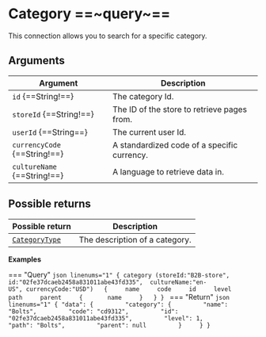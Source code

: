 # Category ==~query~==

This connection allows you to search for a specific category.

## Arguments

| Argument                     	| Description                                             	|
|------------------------------	|-------------------------------------------------------	|
| `id` {==String!==}           	| The category Id.                                        	|
| `storeId` {==String!==}      	| The ID of the store to retrieve pages from.            	|
| `userId` {==String==}        	| The current user Id.                                  	|
| `currencyCode` {==String!==} 	| A standardized code of a specific currency.           	|
| `cultureName` {==String!==}  	| A language to retrieve data in.                         	|

## Possible returns

| Possible return                                                       	| Description                    	|
|-----------------------------------------------------------------------	|--------------------------------	|
| [`CategoryType`](../objects/category/CategoryType.md)                 	| The description of a category. 	|

**Examples**

=== "Query" 
    ```json linenums="1"
    {
        category (storeId:"B2B-store",
        id:"02fe37dcaeb2458a831011abe43fd335", 
        cultureName:"en-US", currencyCode:"USD")  
        {    
            name    
            code    
            id    
            level    
            path    
            parent    
            {      
                name    
            }  
        }
    }
    ```
=== "Return"
    ```json linenums="1"
    {
        "data": {
            "category": {
            "name": "Bolts",
            "code": "cd9312",
            "id": "02fe37dcaeb2458a831011abe43fd335",
            "level": 1,
            "path": "Bolts",
            "parent": null
            }
        }
    }
    ```
